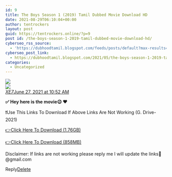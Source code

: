 ```yaml
---
id: 9
title: The Boys Season 1 (2019) Tamil Dubbed Movie Download HD
date: 2021-08-29T06:10:04+00:00
author: tentrockers
layout: post
guid: https://tentrockers.online/?p=9
post id: /the-boys-season-1-2019-tamil-dubbed-movie-download-hd/
cyberseo_rss_source:
  - 'https://dubhoodtamil.blogspot.com/feeds/posts/default?max-results=150&start-index=1'
cyberseo_post_link:
  - https://dubhoodtamil.blogspot.com/2021/05/the-boys-season-1-2019-tamil-dubbed.html
categories:
  - Uncategorized
---
```

<div class="media_block">
  <img src="https://1.bp.blogspot.com/-b1CchRBQ8vQ/YLPDeNHaOAI/AAAAAAAADDM/-XVr9l44-EAL3NDk9TQSKMO4eKN7SerRACNcBGAsYHQ/s72-w426-h640-c/382408.jpg" class="media_thumbnail" />
</div>

<div>
  <img src="https://1.bp.blogspot.com/-b1CchRBQ8vQ/YLPDeNHaOAI/AAAAAAAADDM/-XVr9l44-EAL3NDk9TQSKMO4eKN7SerRACNcBGAsYHQ/w426-h640/382408.jpg" class="ff-og-image-inserted" />
</div>

<div class="comment-header">
  <cite class="user"><a href="https://www.blogger.com/profile/10312936451801991126" rel="nofollow">XE7</a></cite><span class="icon user "></span><span class="datetime secondary-text"><a rel="nofollow" href="https://dubhoodtamil.blogspot.com/2021/05/the-boys-season-1-2019-tamil-dubbed.html?showComment=1624771359338#c8568078501640244044">June 27, 2021 at 10:52 AM</a></span>
</div>

<p class="comment-content">
  <b>✅ Hey here is the movie😉 ❤️</b>
</p>

❗Use This Links To Download If Above Links Are Not Working (G. Drive- 2021)

<a href="https://bit.ly/3xlYegz" rel="nofollow">👉Click Here To Download (1.76GB)</a>

<a href="https://bit.ly/3xlYegz" rel="nofollow">👉Click Here To Download (858MB)</a>

Disclaimer: If links are not working please reply me I will update the links🙂@gmail.com

<span class="comment-actions secondary-text"><a class="comment-reply" target="_self" data-comment-id="8568078501640244044" rel="noopener">Reply</a><span class="item-control blog-admin blog-admin pid-1704147977"><a target="_self" href="https://www.blogger.com/delete-comment.g?blogID=127637919235788620&postID=8568078501640244044" rel="noopener">Delete</a></span></span>